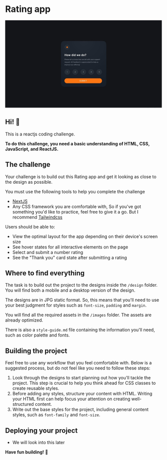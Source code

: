 # Rating app

![Design preview for the Interactive rating component coding challenge](./design/desktop-preview.jpg)

## Hi! 👋

This is a reactjs coding challenge.

**To do this challenge, you need a basic understanding of HTML, CSS, JavaScript, and ReactJS.**

## The challenge

Your challenge is to build out this Rating app and get it looking as close to the design as possible.

You must use the following tools to help you complete the challenge

- [NextJS](https://nextjs.org/docs/getting-started)
- Any CSS framework you are comfortable with, So if you've got something you'd like to practice, feel free to give it a go. But I recommend [Tailwindcss](https://tailwindcss.com/)

Users should be able to:

- View the optimal layout for the app depending on their device's screen size
- See hover states for all interactive elements on the page
- Select and submit a number rating
- See the "Thank you" card state after submitting a rating

## Where to find everything

The task is to build out the project to the designs inside the `/design` folder. You will find both a mobile and a desktop version of the design.

The designs are in JPG static format. So, this means that you'll need to use your best judgment for styles such as `font-size`, `padding` and `margin`.

You will find all the required assets in the `/images` folder. The assets are already optimized.

There is also a `style-guide.md` file containing the information you'll need, such as color palette and fonts.

## Building the project

Feel free to use any workflow that you feel comfortable with. Below is a suggested process, but do not feel like you need to follow these steps:

1. Look through the designs to start planning out how you'll tackle the project. This step is crucial to help you think ahead for CSS classes to create reusable styles.
2. Before adding any styles, structure your content with HTML. Writing your HTML first can help focus your attention on creating well-structured content.
3. Write out the base styles for the project, including general content styles, such as `font-family` and `font-size`.

## Deploying your project

- We will look into this later

**Have fun building!** 🚀

